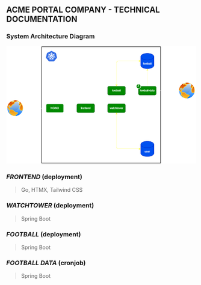 ## ACME PORTAL COMPANY - TECHNICAL DOCUMENTATION

### System Architecture Diagram

![deployment diagram](./deployments/deployments.png)

### ***FRONTEND*** (deployment)

> Go, HTMX, Tailwind CSS

### ***WATCHTOWER*** (deployment)

> Spring Boot

### ***FOOTBALL*** (deployment)

> Spring Boot

### ***FOOTBALL DATA*** (cronjob)
> Spring Boot